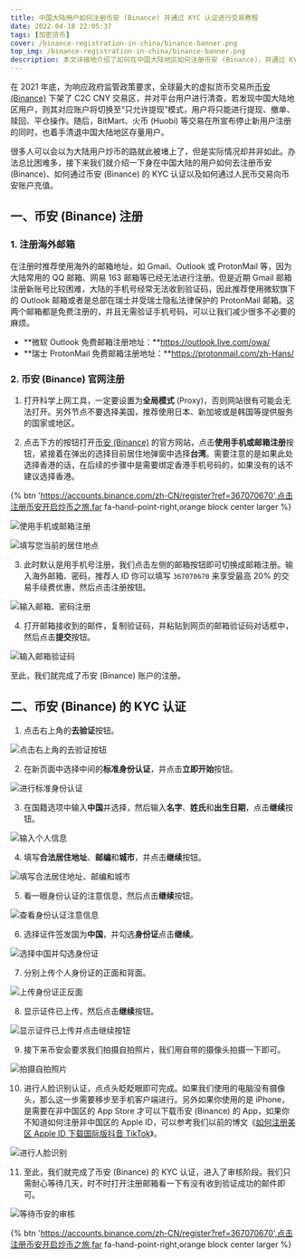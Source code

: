 ```yaml
---
title: 中国大陆用户如何注册币安 (Binance) 并通过 KYC 认证进行交易教程
date: 2022-04-18 22:05:37
tags: [加密货币]
cover: /binance-registration-in-china/binance-banner.png
top_img: /binance-registration-in-china/binance-banner.png
description: 本文详细地介绍了如何在中国大陆地区如何注册币安 (Binance)，并通过 KYC 认证验证个人身份进行交易。
---
```


在 2021 年底，为响应政府监管政策要求，全球最大的虚拟货币交易所[币安 (Binance)](https://accounts.binance.com/zh-CN/register?ref=367070670) 下架了 C2C CNY 交易区，并对平台用户进行清查，若发现中国大陆地区用户，则其对应账户将切换至“只允许提现”模式，用户将只能进行提现、撤单、赎回、平仓操作。随后，BitMart、火币 (Huobi) 等交易在所宣布停止新用户注册的同时，也着手清退中国大陆地区存量用户。

很多人可以会以为大陆用户炒币的路就此被堵上了，但是实际情况却并非如此。办法总比困难多，接下来我们就介绍一下身在中国大陆的用户如何去注册币安 (Binance)、如何通过币安 (Binance) 的 KYC 认证以及如何通过人民币交易向币安账户充值。

## 一、币安 (Binance) 注册

### 1. 注册海外邮箱

在注册时推荐使用海外的邮箱地址，如 Gmail、Outlook 或 ProtonMail 等，因为大陆常用的 QQ 邮箱、网易 163 邮箱等已经无法进行注册。但是近期 Gmail 邮箱注册新账号比较困难，大陆的手机号经常无法收到验证码，因此推荐使用微软旗下的 Outlook 邮箱或者是总部在瑞士并受瑞士隐私法律保护的 ProtonMail 邮箱。这两个邮箱都是免费注册的，并且无需验证手机号码，可以让我们减少很多不必要的麻烦。

- **微软 Outlook 免费邮箱注册地址：**https://outlook.live.com/owa/
- **瑞士 ProtonMail 免费邮箱注册地址：**https://protonmail.com/zh-Hans/

### 2. 币安 (Binance) 官网注册

1. 打开科学上网工具，一定要设置为**全局模式** (Proxy)，否则网站很有可能会无法打开。另外节点不要选择美国，推荐使用日本、新加坡或是韩国等提供服务的国家或地区。  

2. 点击下方的按钮打开[币安 (Binance)](https://accounts.binance.com/zh-CN/register?ref=367070670) 的官方网站，点击**使用手机或邮箱注册**按钮，紧接着在弹出的选择目前居住地弹窗中选择**台湾**。需要注意的是如果此处选择香港的话，在后续的步骤中是需要绑定香港手机号码的，如果没有的话不建议选择香港。

{% btn 'https://accounts.binance.com/zh-CN/register?ref=367070670',点击注册币安开启炒币之旅,far fa-hand-point-right,orange block center larger %}

![使用手机或邮箱注册](/binance-registration-in-china/binance-sign-up-with-phone-or-email.jpg)

![填写您当前的居住地点](/binance-registration-in-china/binance-enter-your-current-location-of-residence.jpg)

3. 此时默认是用手机号注册，我们点击左侧的邮箱按钮即可切换成邮箱注册。输入海外邮箱、密码，推荐人 ID 你可以填写 `367070670` 来享受最高 20% 的交易手续费优惠，然后点击注册按钮。

![输入邮箱、密码注册](/binance-registration-in-china/binance-sign-up-with-email.jpg)

4. 打开邮箱接收到的邮件，复制验证码，并粘贴到网页的邮箱验证码对话框中，然后点击**提交**按钮。

![输入邮箱验证码](/binance-registration-in-china/binance-email-verification.jpg)

至此，我们就完成了币安 (Binance) 账户的注册。

## 二、币安 (Binance) 的 KYC 认证

1. 点击右上角的**去验证**按钮。

![点击右上角的去验证按钮](/binance-registration-in-china/binance-verify.jpg)

2. 在新页面中选择中间的**标准身份认证**，并点击**立即开始**按钮。

![进行标准身份认证](/binance-registration-in-china/binance-personal-verification.jpg)

3. 在国籍选项中输入**中国**并选择，然后输入**名字**、**姓氏**和**出生日期**，点击**继续**按钮。

![输入个人信息](/binance-registration-in-china/binance-personal-information.jpg)

4. 填写**合法居住地址**、**邮编**和**城市**，并点击**继续**按钮。

![填写合法居住地址、邮编和城市](/binance-registration-in-china/binance-address-and-city.jpg)

5. 看一眼身份认证的注意信息，然后点击**继续**按钮。

![查看身份认证注意信息](/binance-registration-in-china/binance-check-the-information.jpg)

6. 选择证件签发国为**中国**，并勾选**身份证**点击**继续**。

![选择中国并勾选身份证](/binance-registration-in-china/binance-choose-chinese-id-card.jpg)

7. 分别上传个人身份证的正面和背面。

![上传身份证正反面](/binance-registration-in-china/binance-upload-your-id-card.jpg)

8. 显示证件已上传，然后点击**继续**按钮。

![显示证件已上传并点击继续按钮](/binance-registration-in-china/binance-finish-uploading.jpg)

9. 接下来币安会要求我们拍摄自拍照片，我们用自带的摄像头拍摄一下即可。

![拍摄自拍照片](/binance-registration-in-china/binance-selfie.jpg)

10. 进行人脸识别认证，点点头眨眨眼即可完成。如果我们使用的电脑没有摄像头，那么这一步需要移步至手机客户端进行。另外如果你使用的是 iPhone，是需要在非中国区的 App Store 才可以下载币安 (Binance) 的 App，如果你不知道如何注册非中国区的 Apple ID，可以参考我们以前的博文《[如何注册美区 Apple ID 下载国际版抖音 TikTok](https://b2cstory.com/sign-up-us-apple-id-to-download-tiktok/)》。

![进行人脸识别](/binance-registration-in-china/binance-face-recognition-authentication.jpg)

11. 至此，我们就完成了币安 (Binance) 的 KYC 认证，进入了审核阶段。我们只需耐心等待几天，时不时打开注册邮箱看一下有没有收到验证成功的邮件即可。

![等待币安的审核](/binance-registration-in-china/binance-audit.jpg)

{% btn 'https://accounts.binance.com/zh-CN/register?ref=367070670',点击注册币安开启炒币之旅,far fa-hand-point-right,orange block center larger %}
